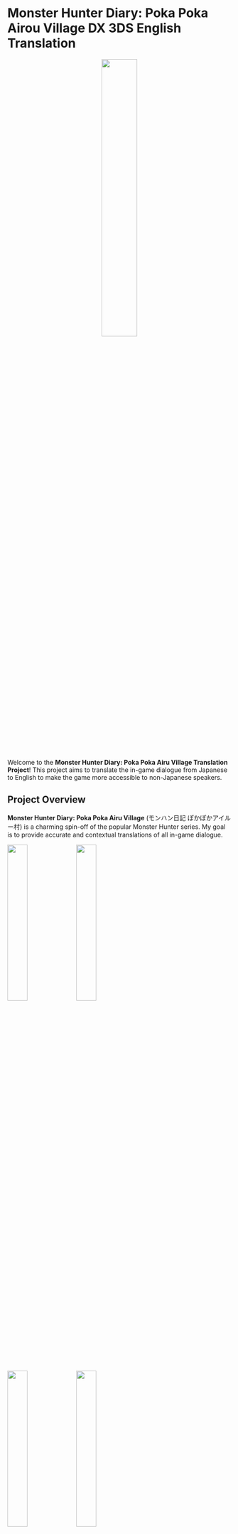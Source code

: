 # Monster Hunter Diary: Poka Poka Airou Village DX 3DS English Translation
<p align="center">
    <img src="https://github.com/L-StarJP/Monster-Hunter-Diary-Poka-Poka-Airou-Village-DX-English-translation-3DS/assets/171841856/2db71fcd-fdfa-45b7-bf52-062d52f691db" width="40%" />
</p>

Welcome to the **Monster Hunter Diary: Poka Poka Airu Village Translation Project**! 
This project aims to translate the in-game dialogue from Japanese to English to make the game more accessible to non-Japanese speakers.

## Project Overview
**Monster Hunter Diary: Poka Poka Airu Village** (モンハン日記 ぽかぽかアイルー村) is a charming spin-off of the popular Monster Hunter series. 
My goal is to provide accurate and contextual translations of all in-game dialogue.

<p>
  <img src="https://github.com/L-StarJP/Monster-Hunter-Diary-Poka-Poka-Airou-Village-DX-English-translation-3DS/assets/171841856/53619518-6864-49df-b1bd-c875d7e2a346" width="30%" />
  <img src="https://github.com/L-StarJP/Monster-Hunter-Diary-Poka-Poka-Airou-Village-DX-English-translation-3DS/assets/171841856/ccb121af-b134-40ba-8c46-0c1434a50255" width="30%" />
</p>
<p>
  <img src="https://github.com/L-StarJP/Monster-Hunter-Diary-Poka-Poka-Airou-Village-DX-English-translation-3DS/assets/171841856/f8bc9e29-8145-41c6-9904-365f018ab294" width="30%" />
  <img src="https://github.com/L-StarJP/Monster-Hunter-Diary-Poka-Poka-Airou-Village-DX-English-translation-3DS/assets/171841856/55871234-51f6-44b3-85ad-5e5a9f6caf7a" width="30%" />
</p>

## How to Install
1. You need to own a copy of the game and extract the `.3ds` or `.CIA` file.
2. Download the main branch of this repository.
3. Replace the original files with the downloaded translated files.
4. Recompile the files back into the `.3ds` or `.CIA` file format.

## Progress & Bugs
The translation V1.0 is **98% fully translated**. Due to game engine limitations, the text formatting will sometimes not fit into the respective dialogue boxes.

**If you see any non-translated text or other issues, please refer to the [How to Contribute | Help](#how-to-contribute--help) section.**

**There are still many formatting issues that will be worked on. For now, you can finish the full game in English with no problems.** 
**In very rare cases, some NPCs cannot be talked to. This is due to an issue with the translation. Please let me know if you find any such cases.**

## English Wiki & Item Names
*Coming soon*

## How to Contribute | Help
The translation is almost complete, but some text cannot be translated easily with simple text editing due to the game engine.

If you have knowledge in **Assembly** and/or **Dark Souls modding** (especially .param files), please don't hesitate to join this project and try your luck!

**Community Discord: Coming soon**

In the community Discord, you can see all issues that I am currently having if you want to help out and contribute. 
**If you find any errors, non-translated text, formatting issues, etc., please create a ticket on Discord or contact me!**
